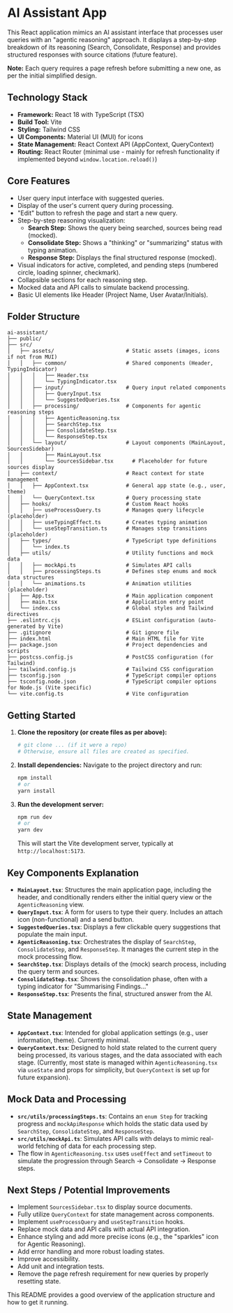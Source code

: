 # AI Assistant App

This React application mimics an AI assistant interface that processes user queries with an "agentic reasoning" approach. It displays a step-by-step breakdown of its reasoning (Search, Consolidate, Response) and provides structured responses with source citations (future feature).

**Note:** Each query requires a page refresh before submitting a new one, as per the initial simplified design.

## Technology Stack

*   **Framework:** React 18 with TypeScript (TSX)
*   **Build Tool:** Vite
*   **Styling:** Tailwind CSS
*   **UI Components:** Material UI (MUI) for icons
*   **State Management:** React Context API (AppContext, QueryContext)
*   **Routing:** React Router (minimal use - mainly for refresh functionality if implemented beyond `window.location.reload()`)

## Core Features

*   User query input interface with suggested queries.
*   Display of the user's current query during processing.
*   "Edit" button to refresh the page and start a new query.
*   Step-by-step reasoning visualization:
    *   **Search Step:** Shows the query being searched, sources being read (mocked).
    *   **Consolidate Step:** Shows a "thinking" or "summarizing" status with typing animation.
    *   **Response Step:** Displays the final structured response (mocked).
*   Visual indicators for active, completed, and pending steps (numbered circle, loading spinner, checkmark).
*   Collapsible sections for each reasoning step.
*   Mocked data and API calls to simulate backend processing.
*   Basic UI elements like Header (Project Name, User Avatar/Initials).

## Folder Structure

```
ai-assistant/
├── public/
├── src/
│   ├── assets/                       # Static assets (images, icons if not from MUI)
│   │   ├── common/                   # Shared components (Header, TypingIndicator)
│   │   │   ├── Header.tsx
│   │   │   └── TypingIndicator.tsx
│   │   ├── input/                    # Query input related components
│   │   │   ├── QueryInput.tsx
│   │   │   └── SuggestedQueries.tsx
│   │   ├── processing/               # Components for agentic reasoning steps
│   │   │   ├── AgenticReasoning.tsx
│   │   │   ├── SearchStep.tsx
│   │   │   ├── ConsolidateStep.tsx
│   │   │   └── ResponseStep.tsx
│   │   └── layout/                   # Layout components (MainLayout, SourcesSidebar)
│   │       ├── MainLayout.tsx
│   │       └── SourcesSidebar.tsx      # Placeholder for future sources display
│   ├── context/                      # React context for state management
│   │   ├── AppContext.tsx            # General app state (e.g., user, theme)
│   │   └── QueryContext.tsx          # Query processing state
│   ├── hooks/                        # Custom React hooks
│   │   ├── useProcessQuery.ts        # Manages query lifecycle (placeholder)
│   │   ├── useTypingEffect.ts        # Creates typing animation
│   │   └── useStepTransition.ts      # Manages step transitions (placeholder)
│   ├── types/                        # TypeScript type definitions
│   │   └── index.ts
│   ├── utils/                        # Utility functions and mock data
│   │   ├── mockApi.ts                # Simulates API calls
│   │   ├── processingSteps.ts        # Defines step enums and mock data structures
│   │   └── animations.ts             # Animation utilities (placeholder)
│   ├── App.tsx                       # Main application component
│   ├── main.tsx                      # Application entry point
│   └── index.css                     # Global styles and Tailwind directives
├── .eslintrc.cjs                     # ESLint configuration (auto-generated by Vite)
├── .gitignore                        # Git ignore file
├── index.html                        # Main HTML file for Vite
├── package.json                      # Project dependencies and scripts
├── postcss.config.js                 # PostCSS configuration (for Tailwind)
├── tailwind.config.js                # Tailwind CSS configuration
├── tsconfig.json                     # TypeScript compiler options
├── tsconfig.node.json                # TypeScript compiler options for Node.js (Vite specific)
└── vite.config.ts                    # Vite configuration
```

## Getting Started

1.  **Clone the repository (or create files as per above):**
    ```bash
    # git clone ... (if it were a repo)
    # Otherwise, ensure all files are created as specified.
    ```

2.  **Install dependencies:**
    Navigate to the project directory and run:
    ```bash
    npm install
    # or
    yarn install
    ```

3.  **Run the development server:**
    ```bash
    npm run dev
    # or
    yarn dev
    ```
    This will start the Vite development server, typically at `http://localhost:5173`.

## Key Components Explanation

*   **`MainLayout.tsx`**: Structures the main application page, including the header, and conditionally renders either the initial query view or the `AgenticReasoning` view.
*   **`QueryInput.tsx`**: A form for users to type their query. Includes an attach icon (non-functional) and a send button.
*   **`SuggestedQueries.tsx`**: Displays a few clickable query suggestions that populate the main input.
*   **`AgenticReasoning.tsx`**: Orchestrates the display of `SearchStep`, `ConsolidateStep`, and `ResponseStep`. It manages the current step in the mock processing flow.
*   **`SearchStep.tsx`**: Displays details of the (mock) search process, including the query term and sources.
*   **`ConsolidateStep.tsx`**: Shows the consolidation phase, often with a typing indicator for "Summarising Findings..."
*   **`ResponseStep.tsx`**: Presents the final, structured answer from the AI.

## State Management

*   **`AppContext.tsx`**: Intended for global application settings (e.g., user information, theme). Currently minimal.
*   **`QueryContext.tsx`**: Designed to hold state related to the current query being processed, its various stages, and the data associated with each stage. (Currently, most state is managed within `AgenticReasoning.tsx` via `useState` and props for simplicity, but `QueryContext` is set up for future expansion).

## Mock Data and Processing

*   **`src/utils/processingSteps.ts`**: Contains an `enum Step` for tracking progress and `mockApiResponse` which holds the static data used by `SearchStep`, `ConsolidateStep`, and `ResponseStep`.
*   **`src/utils/mockApi.ts`**: Simulates API calls with delays to mimic real-world fetching of data for each processing step.
*   The flow in `AgenticReasoning.tsx` uses `useEffect` and `setTimeout` to simulate the progression through Search -> Consolidate -> Response steps.

## Next Steps / Potential Improvements

*   Implement `SourcesSidebar.tsx` to display source documents.
*   Fully utilize `QueryContext` for state management across components.
*   Implement `useProcessQuery` and `useStepTransition` hooks.
*   Replace mock data and API calls with actual API integration.
*   Enhance styling and add more precise icons (e.g., the "sparkles" icon for Agentic Reasoning).
*   Add error handling and more robust loading states.
*   Improve accessibility.
*   Add unit and integration tests.
*   Remove the page refresh requirement for new queries by properly resetting state.

This README provides a good overview of the application structure and how to get it running. 